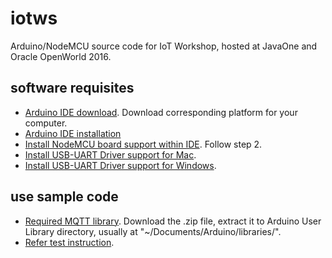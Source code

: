# iotws
Arduino/NodeMCU source code for IoT Workshop, hosted at JavaOne and Oracle OpenWorld 2016.

## software requisites
- [Arduino IDE download](https://www.arduino.cc/en/Main/Software). Download corresponding platform for your computer.
- [Arduino IDE installation](https://www.arduino.cc/en/Guide/HomePage)
- [Install NodeMCU board support within IDE](http://theappslab.com/2016/09/14/iot-workshop-guide-part-1/). Follow step 2.
- [Install USB-UART Driver support for Mac](https://www.silabs.com/Support%20Documents/Software/Mac_OSX_VCP_Driver.zip).
- [Install USB-UART Driver support for Windows](https://www.silabs.com/products/mcu/Pages/USBtoUARTBridgeVCPDrivers.aspx).

## use sample code
- [Required MQTT library](https://github.com/Imroy/pubsubclient). 
  Download the .zip file, extract it to Arduino User Library directory, usually at "~/Documents/Arduino/libraries/".
- [Refer test instruction](http://theappslab.com/2016/09/14/iot-workshop-guide-part-2/).
